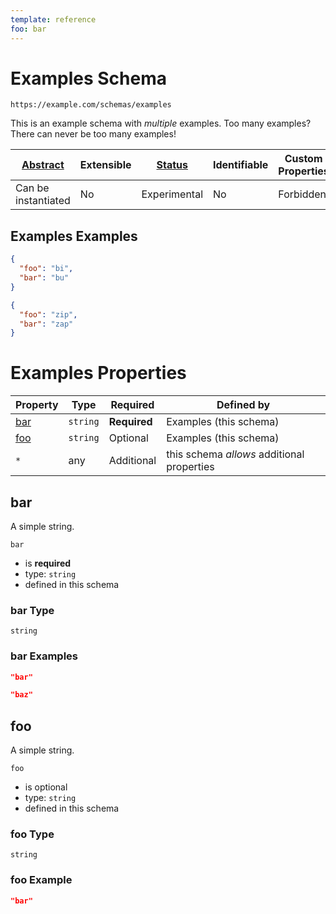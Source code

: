 ```yaml
---
template: reference
foo: bar
---
```


# Examples Schema

```
https://example.com/schemas/examples
```

This is an example schema with *multiple* examples. Too many examples? There can never be too many examples!

| [Abstract](../abstract.md) | Extensible | [Status](../status.md) | Identifiable | Custom Properties | Additional Properties | Defined In |
|----------------------------|------------|------------------------|--------------|-------------------|-----------------------|------------|
| Can be instantiated | No | Experimental | No | Forbidden | Permitted | [examples.schema.json](examples.schema.json) |

## Examples Examples

```json
{
  "foo": "bi",
  "bar": "bu"
}
```

```json
{
  "foo": "zip",
  "bar": "zap"
}
```


# Examples Properties

| Property | Type | Required | Defined by |
|----------|------|----------|------------|
| [bar](#bar) | `string` | **Required** | Examples (this schema) |
| [foo](#foo) | `string` | Optional | Examples (this schema) |
| `*` | any | Additional | this schema *allows* additional properties |

## bar

A simple string.

`bar`

* is **required**
* type: `string`
* defined in this schema

### bar Type


`string`






### bar Examples

```json
"bar"
```

```json
"baz"
```



## foo

A simple string.

`foo`

* is optional
* type: `string`
* defined in this schema

### foo Type


`string`






### foo Example

```json
"bar"
```

